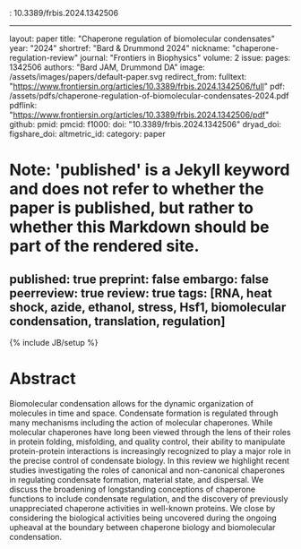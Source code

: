 

: 10.3389/frbis.2024.1342506


---
layout: paper
title: "Chaperone regulation of biomolecular condensates"
year: "2024"
shortref: "Bard & Drummond 2024"
nickname: "chaperone-regulation-review"
journal: "Frontiers in Biophysics"
volume: 2
issue: 
pages: 1342506
authors: "Bard JAM, Drummond DA"
image: /assets/images/papers/default-paper.svg
redirect_from: 
fulltext: "https://www.frontiersin.org/articles/10.3389/frbis.2024.1342506/full"
pdf: /assets/pdfs/chaperone-regulation-of-biomolecular-condensates-2024.pdf
pdflink: "https://www.frontiersin.org/articles/10.3389/frbis.2024.1342506/pdf"
github: 
pmid: 
pmcid: 
f1000: 
doi: "10.3389/frbis.2024.1342506"
dryad_doi: 
figshare_doi: 
altmetric_id: 
category: paper
# Note: 'published' is a Jekyll keyword and does not refer to whether the paper is published, but rather to whether this Markdown should be part of the rendered site.
published: true
preprint: false
embargo: false	
peerreview: true
review: true
tags: [RNA, heat shock, azide, ethanol, stress, Hsf1, biomolecular condensation, translation, regulation]
---
{% include JB/setup %}

# Abstract 
Biomolecular condensation allows for the dynamic organization of molecules in time and space. Condensate formation is regulated through many mechanisms including the action of molecular chaperones. While molecular chaperones have long been viewed through the lens of their roles in protein folding, misfolding, and quality control, their ability to manipulate protein-protein interactions is increasingly recognized to play a major role in the precise control of condensate biology. In this review we highlight recent studies investigating the roles of canonical and non-canonical chaperones in regulating condensate formation, material state, and dispersal. We discuss the broadening of longstanding conceptions of chaperone functions to include condensate regulation, and the discovery of previously unappreciated chaperone activities in well-known proteins. We close by considering the biological activities being uncovered during the ongoing upheaval at the boundary between chaperone biology and biomolecular condensation.
